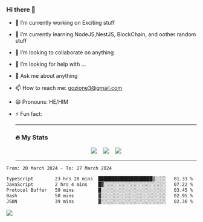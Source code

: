 ### Hi there 👋

<!--
**charlieScript/charlieScript** is a ✨ _special_ ✨ repository because its `README.md` (this file) appears on your GitHub profile.

Here are some ideas to get you started: -->

- 🔭 I’m currently working on Exciting stuff
- 🌱 I’m currently learning NodeJS,NestJS, BlockChain, and oother random stuff
- 👯 I’m looking to collaborate on anything
- 🤔 I’m looking for help with ...
- 💬 Ask me about anything
- 📫 How to reach me: gozione3@gmail.com
- 😄 Pronouns: HE/HIM
- ⚡ Fun fact:


  ---

  ### :fire: My Stats

  <div id="stats" align="center">
  <img src="http://github-readme-streak-stats.herokuapp.com?user=charlieScript&theme=dark&date_format=M%20j%5B%2C%20Y%5D" />&nbsp;&nbsp;&nbsp;
  <img src="https://github-readme-stats.vercel.app/api/top-langs/?username=charlieScript&layout=compact&theme=vision-friendly-dark"/>&nbsp;&nbsp;&nbsp;
  <img src="https://github-readme-stats.vercel.app/api?username=charlieScript&show_icons=true&theme=radical"/>
  </div>

  ---



<!--START_SECTION:waka-->

```txt
From: 20 March 2024 - To: 27 March 2024

TypeScript        23 hrs 20 mins  ████████████████████▒░░░░   81.33 %
JavaScript        2 hrs 4 mins    █▓░░░░░░░░░░░░░░░░░░░░░░░   07.22 %
Protocol Buffer   59 mins         █░░░░░░░░░░░░░░░░░░░░░░░░   03.45 %
Bash              50 mins         ▓░░░░░░░░░░░░░░░░░░░░░░░░   02.95 %
JSON              39 mins         ▓░░░░░░░░░░░░░░░░░░░░░░░░   02.30 %
```

<!--END_SECTION:waka-->
![](https://komarev.com/ghpvc/?username=charlieScript)
